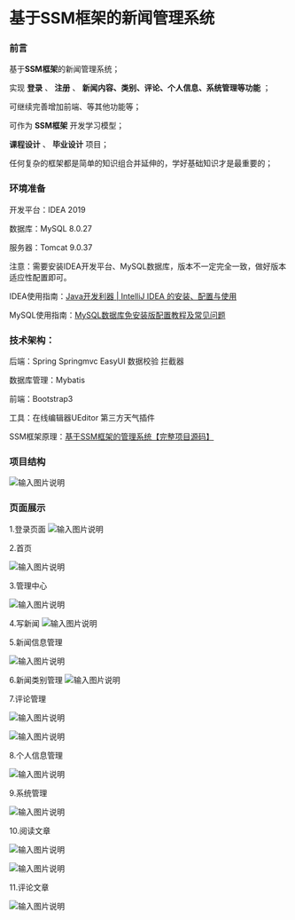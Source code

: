 # 基于SSM框架的新闻管理系统


### 前言

基于**SSM框架**的新闻管理系统；

实现 **登录** 、 **注册** 、 **新闻内容、类别、评论、个人信息、系统管理等功能** ；

可继续完善增加前端、等其他功能等；

可作为 **SSM框架** 开发学习模型；

 **课程设计** 、 **毕业设计** 项目；

任何复杂的框架都是简单的知识组合并延伸的，学好基础知识才是最重要的；




### 环境准备

开发平台：IDEA 2019

数据库：MySQL 8.0.27

服务器：Tomcat 9.0.37

注意：需要安装IDEA开发平台、MySQL数据库，版本不一定完全一致，做好版本适应性配置即可。



IDEA使用指南：[Java开发利器 | IntelliJ IDEA 的安装、配置与使用](https://mp.weixin.qq.com/s/KuAAGs13-VxoLAVL8PQ6pg)

MySQL使用指南：[MySQL数据库免安装版配置教程及常见问题](https://mp.weixin.qq.com/s/QSio4tgqwDknglyJmUeFag)



### 技术架构：

后端：Spring  Springmvc   EasyUI  数据校验  拦截器

数据库管理：Mybatis

前端：Bootstrap3 

工具：在线编辑器UEditor  第三方天气插件



SSM框架原理：[基于SSM框架的管理系统【完整项目源码】](https://mp.weixin.qq.com/s/gKxDdmvHvq8zw3UaZHKdoA)



### 项目结构

![输入图片说明](https://images.gitee.com/uploads/images/2021/1129/235107_265c7b2f_9956838.png "code.png")



### 页面展示

1.登录页面
![输入图片说明](https://images.gitee.com/uploads/images/2021/1129/235134_803bf257_9956838.png "屏幕截图.png")



2.首页

![输入图片说明](https://images.gitee.com/uploads/images/2021/1129/235202_99ebc718_9956838.png "屏幕截图.png")



3.管理中心

![输入图片说明](https://images.gitee.com/uploads/images/2021/1129/235232_6e8f0cf8_9956838.png "屏幕截图.png")



4.写新闻
![输入图片说明](https://images.gitee.com/uploads/images/2021/1129/235241_92a6e947_9956838.png "屏幕截图.png")



5.新闻信息管理

![输入图片说明](https://images.gitee.com/uploads/images/2021/1129/235250_3c21f27e_9956838.png "屏幕截图.png")



6.新闻类别管理
![输入图片说明](https://images.gitee.com/uploads/images/2021/1129/235257_8104284d_9956838.png "屏幕截图.png")





7.评论管理

![输入图片说明](https://images.gitee.com/uploads/images/2021/1129/235306_037bc1e6_9956838.png "屏幕截图.png")

![输入图片说明](https://images.gitee.com/uploads/images/2021/1129/235312_4ecc79a6_9956838.png "屏幕截图.png")



8.个人信息管理

![输入图片说明](https://images.gitee.com/uploads/images/2021/1129/235323_cefd4e43_9956838.png "屏幕截图.png")



9.系统管理

![输入图片说明](https://images.gitee.com/uploads/images/2021/1129/235338_eb1439f8_9956838.png "屏幕截图.png")



10.阅读文章

![输入图片说明](https://images.gitee.com/uploads/images/2021/1129/235349_e174f2c4_9956838.png "屏幕截图.png")

![输入图片说明](https://images.gitee.com/uploads/images/2021/1129/235355_248ea13e_9956838.png "屏幕截图.png")


11.评论文章

![输入图片说明](https://images.gitee.com/uploads/images/2021/1129/235414_9000324a_9956838.png "屏幕截图.png")














